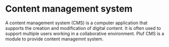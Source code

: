# Content management system

A content management system (CMS) is a computer application that supports the creation and modification of digital content. It is often used to support multiple users working in a collaborative environment. Pluf CMS is a module to provide content managemnt system.
